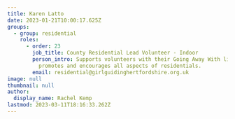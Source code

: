 ```yaml
---
title: Karen Latto
date: 2023-01-21T10:00:17.625Z
groups:
  - group: residential
    roles:
      - order: 23
        job_title: County Residential Lead Volunteer - Indoor
        person_intro: Supports volunteers with their Going Away With licences and
          promotes and encourages all aspects of residentials.
        email: residential@girlguidinghertfordshire.org.uk
image: null
thumbnail: null
author:
  display_name: Rachel Kemp
lastmod: 2023-03-11T18:16:33.262Z
---
```

